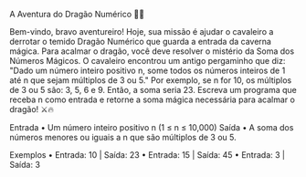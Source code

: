 A Aventura do Dragão Numérico 🐉✨

Bem-vindo, bravo aventureiro! Hoje, sua missão é ajudar o cavaleiro a derrotar o temido Dragão Numérico que guarda a entrada da caverna mágica. 
Para acalmar o dragão, você deve resolver o mistério da Soma dos Números Mágicos. O cavaleiro encontrou um antigo pergaminho que diz:
"Dado um número inteiro positivo n, some todos os números inteiros de 1 até n que sejam múltiplos de 3 ou 5."
Por exemplo, se n for 10, os múltiplos de 3 ou 5 são: 3, 5, 6 e 9. Então, a soma seria 23.
Escreva um programa que receba n como entrada e retorne a soma mágica necessária para acalmar o dragão! ⚔️🔥

Entrada
•	Um número inteiro positivo n (1 ≤ n ≤ 10,000)
Saída
•	A soma dos números menores ou iguais a n que são múltiplos de 3 ou 5.

Exemplos
•	Entrada: 10  |  Saída: 23
•	Entrada: 15  |  Saída: 45
•	Entrada: 3   |  Saída: 3
